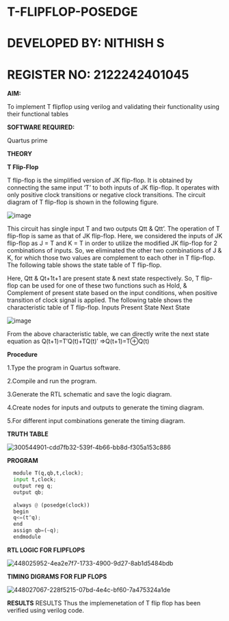 # T-FLIPFLOP-POSEDGE

# DEVELOPED BY: NITHISH S
# REGISTER NO: 2122242401045

**AIM:**

To implement  T flipflop using verilog and validating their functionality using their functional tables

**SOFTWARE REQUIRED:**

Quartus prime

**THEORY**

**T Flip-Flop**

T flip-flop is the simplified version of JK flip-flop. It is obtained by connecting the same input ‘T’ to both inputs of JK flip-flop. It operates with only positive clock transitions or negative clock transitions. The circuit diagram of T flip-flop is shown in the following figure.

![image](https://github.com/naavaneetha/T-FLIPFLOP-POSEDGE/assets/154305477/458a68fe-2d08-4a9d-ac4f-7ae0480ce0bd)

 
This circuit has single input T and two outputs Qtt & Qtt’. The operation of T flip-flop is same as that of JK flip-flop. Here, we considered the inputs of JK flip-flop as J = T and K = T in order to utilize the modified JK flip-flop for 2 combinations of inputs. So, we eliminated the other two combinations of J & K, for which those two values are complement to each other in T flip-flop. The following table shows the state table of T flip-flop.

Here, Qtt & Qt+1t+1 are present state & next state respectively. So, T flip-flop can be used for one of these two functions such as Hold, & Complement of present state based on the input conditions, when positive transition of clock signal is applied. The following table shows the characteristic table of T flip-flop. Inputs Present State Next State

![image](https://github.com/naavaneetha/T-FLIPFLOP-POSEDGE/assets/154305477/cdd7fb32-539f-4b66-bb8d-f305a153c886)

 
From the above characteristic table, we can directly write the next state equation as Q(t+1)=T′Q(t)+TQ(t)′ ⇒Q(t+1)=T⊕Q(t)

**Procedure**

1.Type the program in Quartus software.

2.Compile and run the program.

3.Generate the RTL schematic and save the logic diagram.

4.Create nodes for inputs and outputs to generate the timing diagram.

5.For different input combinations generate the timing diagram.

**TRUTH TABLE**

![300544901-cdd7fb32-539f-4b66-bb8d-f305a153c886](https://github.com/user-attachments/assets/83d561f5-e355-4e8e-9212-7fb86ec93405)


**PROGRAM**
```PYTHON
  module T(q,qb,t,clock);
  input t,clock;
  output reg q;
  output qb;
  
  always @ (posedge(clock))
  begin
  q<=(t^q);
  end
  assign qb=(~q);
  endmodule
```

**RTL LOGIC FOR FLIPFLOPS**

![448025952-4ea2e7f7-1733-4900-9d27-8ab1d5484bdb](https://github.com/user-attachments/assets/a96a4e47-2ded-4258-9e39-03c18bbecff3)


**TIMING DIGRAMS FOR FLIP FLOPS**

![448027067-228f5215-07bd-4e4c-bf60-7a475324a1de](https://github.com/user-attachments/assets/3ada042b-1dc9-4716-8f8d-bcfa917fb860)


**RESULTS**
RESULTS Thus the implemenetation of T flip flop has been verified using verilog code.
